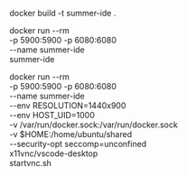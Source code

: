 
docker build -t summer-ide .

docker run --rm \
  -p 5900:5900 -p 6080:6080 \
  --name summer-ide \
  summer-ide

docker run --rm \
  -p 5900:5900 -p 6080:6080 \
  --name summer-ide \
  --env RESOLUTION=1440x900 \
  --env HOST_UID=1000 \
  -v /var/run/docker.sock:/var/run/docker.sock \
  -v $HOME:/home/ubuntu/shared \
  --security-opt seccomp=unconfined \
  x11vnc/vscode-desktop \
  startvnc.sh

